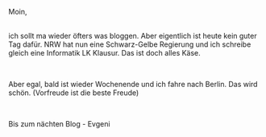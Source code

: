 <html><body><p>Moin,<br>

<br>

ich sollt ma wieder öfters was bloggen. Aber eigentlich ist heute kein guter Tag dafür. NRW hat nun eine Schwarz-Gelbe Regierung und ich schreibe gleich eine Informatik LK Klausur. Das ist doch alles Käse.<br>

<br>

Aber egal, bald ist wieder Wochenende und ich fahre nach Berlin. Das wird schön. (Vorfreude ist die beste Freude)<br>

<br>

Bis zum nächten Blog - Evgeni</p></body></html>